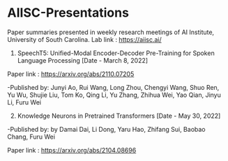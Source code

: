# AIISC-Presentations

Paper summaries presented in weekly research meetings of AI Institute, University of South Carolina. 
Lab link : https://aiisc.ai/

1. SpeechT5: Unified-Modal Encoder-Decoder Pre-Training for Spoken Language Processing [Date - March 8, 2022]

Paper link : https://arxiv.org/abs/2110.07205

-Published by: Junyi Ao, Rui Wang, Long Zhou, Chengyi Wang, Shuo Ren, Yu Wu, Shujie Liu, Tom Ko, Qing Li, Yu Zhang, Zhihua Wei, Yao Qian, Jinyu Li, Furu Wei

2. Knowledge Neurons in Pretrained Transformers [Date - May 30, 2022]

-Published by: by Damai Dai, Li Dong, Yaru Hao, Zhifang Sui, Baobao Chang, Furu Wei

Paper link : 
https://arxiv.org/abs/2104.08696 


